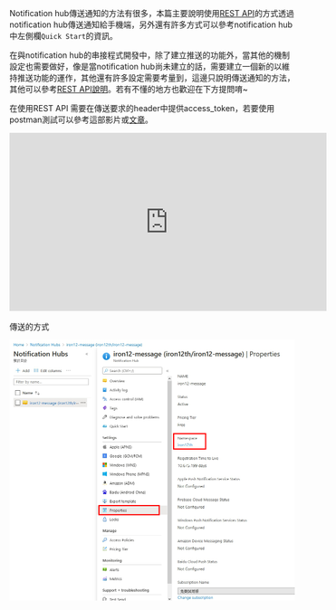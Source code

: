

Notification hub傳送通知的方法有很多，本篇主要說明使用[REST API](https://docs.microsoft.com/zh-tw/rest/api/notificationhubs/rest-api-methods)的方式透過notification hub傳送通知給手機端，另外還有許多方式可以參考notification hub中左側欄`Quick Start`的資訊。

在與notification hub的串接程式開發中，除了建立推送的功能外，當其他的機制設定也需要做好，像是當notification hub尚未建立的話，需要建立一個新的以維持推送功能的運作，其他還有許多設定需要考量到，這邊只說明傳送通知的方法，其他可以參考[REST API說明](https://docs.microsoft.com/zh-tw/rest/api/notificationhubs/rest-api-methods)。若有不懂的地方也歡迎在下方提問唷~

在使用REST API 需要在傳送要求的header中提供access_token，若要使用postman測試可以參考這部影片或[文章](https://blog.jongallant.com/2017/11/azure-rest-apis-postman/)。

<iframe width="560" height="315" src="https://www.youtube.com/embed/fh37VQ3_exk" frameborder="0" allow="accelerometer; autoplay; clipboard-write; encrypted-media; gyroscope; picture-in-picture" allowfullscreen></iframe>

傳送的方式

![image-20200919212135294](https://raw.githubusercontent.com/HanInfinity/MDnoteImg/master/typora_uploadimage-20200919212135294.png)